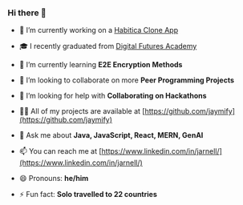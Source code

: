 ### Hi there 👋

- 🔭 I’m currently working on a [Habitica Clone App](https://github.com/jaymify/eat-the-frog-app)

- 🎓 I recently graduated from [Digital Futures Academy](https://digitalfutures.com/)
  
- 🌱 I’m currently learning **E2E Encryption Methods**
  
- 👯 I’m looking to collaborate on more **Peer Programming Projects**
  
- 🤔 I’m looking for help with **Collaborating on Hackathons**

- 👨‍💻 All of my projects are available at [https://github.com/jaymify](https://github.com/jaymify)
 
- 💬 Ask me about **Java, JavaScript, React, MERN, GenAI**
 
- 📫 You can reach me at [https://www.linkedin.com/in/jarnell/](https://www.linkedin.com/in/jarnell/)
 
- 😄 Pronouns: **he/him**
 
- ⚡ Fun fact: **Solo travelled to 22 countries**

<!--
**jaymify/jaymify** is a ✨ _special_ ✨ repository because its `README.md` (this file) appears on your GitHub profile.

Here are some ideas to get you started:

- 🔭 I’m currently working on ...
- 🌱 I’m currently learning ...
- 👯 I’m looking to collaborate on ...
- 🤔 I’m looking for help with ...
- 💬 Ask me about ...
- 📫 How to reach me: ...
- 😄 Pronouns: ...
- ⚡ Fun fact: ...
-->
